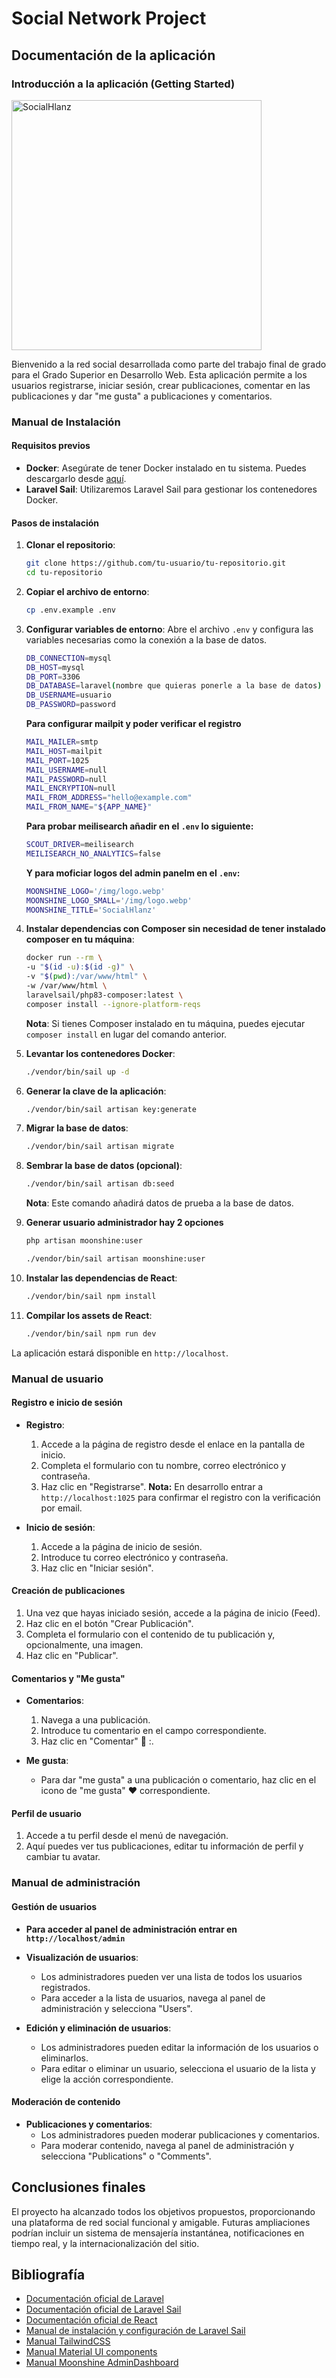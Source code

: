 # Social Network Project

## Documentación de la aplicación

### Introducción a la aplicación (Getting Started)

 <img src="public/img/logo.webp" alt="SocialHlanz" style="width: 400px;"/>

Bienvenido a la red social desarrollada como parte del trabajo final de grado para el Grado Superior en Desarrollo Web. Esta aplicación permite a los usuarios registrarse, iniciar sesión, crear publicaciones, comentar en las publicaciones y dar "me gusta" a publicaciones y comentarios.

###  Manual de Instalación

#### Requisitos previos

- **Docker**: Asegúrate de tener Docker instalado en tu sistema. Puedes descargarlo desde [aquí](https://www.docker.com/products/docker-desktop).
- **Laravel Sail**: Utilizaremos Laravel Sail para gestionar los contenedores Docker.

#### Pasos de instalación

1. **Clonar el repositorio**:
    ```bash
    git clone https://github.com/tu-usuario/tu-repositorio.git
    cd tu-repositorio
    ```

2. **Copiar el archivo de entorno**:
    ```bash
    cp .env.example .env
    ```

3. **Configurar variables de entorno**:
    Abre el archivo `.env` y configura las variables necesarias como la conexión a la base de datos.
    ```bash
    DB_CONNECTION=mysql
    DB_HOST=mysql
    DB_PORT=3306
    DB_DATABASE=laravel(nombre que quieras ponerle a la base de datos)
    DB_USERNAME=usuario
    DB_PASSWORD=password
    ```
   **Para configurar mailpit y poder verificar el registro**
    ```bash
    MAIL_MAILER=smtp
    MAIL_HOST=mailpit
    MAIL_PORT=1025
    MAIL_USERNAME=null
    MAIL_PASSWORD=null
    MAIL_ENCRYPTION=null
    MAIL_FROM_ADDRESS="hello@example.com"
    MAIL_FROM_NAME="${APP_NAME}"
    ```
    **Para probar meilisearch añadir en el `.env` lo siguiente:**
    ```bash
    SCOUT_DRIVER=meilisearch
    MEILISEARCH_NO_ANALYTICS=false
    ```

    **Y para moficiar logos del admin panelm en el `.env`:**
    ```bash
    MOONSHINE_LOGO='/img/logo.webp'
    MOONSHINE_LOGO_SMALL='/img/logo.webp'
    MOONSHINE_TITLE='SocialHlanz'
    ```

4. **Instalar dependencias con Composer sin necesidad de tener instalado composer en tu máquina**:
    ```bash
    docker run --rm \
    -u "$(id -u):$(id -g)" \
    -v "$(pwd):/var/www/html" \
    -w /var/www/html \
    laravelsail/php83-composer:latest \
    composer install --ignore-platform-reqs
    ```
    **Nota**: Si tienes Composer instalado en tu máquina, puedes ejecutar `composer install` en lugar del comando anterior.

5. **Levantar los contenedores Docker**:
    ```bash
    ./vendor/bin/sail up -d
    ```

6. **Generar la clave de la aplicación**:
    ```bash
    ./vendor/bin/sail artisan key:generate
    ```

7. **Migrar la base de datos**:
    ```bash
    ./vendor/bin/sail artisan migrate
    ```

8. **Sembrar la base de datos (opcional)**:
    ```bash
    ./vendor/bin/sail artisan db:seed
    ```
    **Nota**: Este comando añadirá datos de prueba a la base de datos.
  
9. **Generar usuario administrador hay 2 opciones**
    ```bash
    php artisan moonshine:user
 
    ./vendor/bin/sail artisan moonshine:user
    ```	
10. **Instalar las dependencias de React**:
    ```bash
    ./vendor/bin/sail npm install
    ```

11. **Compilar los assets de React**:
    ```bash
    ./vendor/bin/sail npm run dev
    ```


La aplicación estará disponible en `http://localhost`.

### Manual de usuario

#### Registro e inicio de sesión

- **Registro**:
  1. Accede a la página de registro desde el enlace en la pantalla de inicio.
  2. Completa el formulario con tu nombre, correo electrónico y contraseña.
  3. Haz clic en "Registrarse".
   **Nota:** En desarrollo entrar a `http://localhost:1025` para confirmar el registro con la verificación por email.

- **Inicio de sesión**:
  1. Accede a la página de inicio de sesión.
  2. Introduce tu correo electrónico y contraseña.
  3. Haz clic en "Iniciar sesión".

#### Creación de publicaciones

1. Una vez que hayas iniciado sesión, accede a la página de inicio (Feed).
2. Haz clic en el botón "Crear Publicación".
3. Completa el formulario con el contenido de tu publicación y, opcionalmente, una imagen.
4. Haz clic en "Publicar".

#### Comentarios y "Me gusta"

- **Comentarios**:
  1. Navega a una publicación.
  2. Introduce tu comentario en el campo correspondiente.
  3. Haz clic en "Comentar" 💬 :.

- **Me gusta**:
  - Para dar "me gusta" a una publicación o comentario, haz clic en el icono de "me gusta" ❤️ correspondiente.

#### Perfil de usuario

1. Accede a tu perfil desde el menú de navegación.
2. Aquí puedes ver tus publicaciones, editar tu información de perfil y cambiar tu avatar.

### Manual de administración

#### Gestión de usuarios

- **Para acceder al panel de administración entrar en `http://localhost/admin`**

- **Visualización de usuarios**:
  - Los administradores pueden ver una lista de todos los usuarios registrados.
  - Para acceder a la lista de usuarios, navega al panel de administración y selecciona "Users".

- **Edición y eliminación de usuarios**:
  - Los administradores pueden editar la información de los usuarios o eliminarlos.
  - Para editar o eliminar un usuario, selecciona el usuario de la lista y elige la acción correspondiente.

#### Moderación de contenido

- **Publicaciones y comentarios**:
  - Los administradores pueden moderar publicaciones y comentarios.
  - Para moderar contenido, navega al panel de administración y selecciona "Publications" o "Comments".


## Conclusiones finales

El proyecto ha alcanzado todos los objetivos propuestos, proporcionando una plataforma de red social funcional y amigable. Futuras ampliaciones podrían incluir un sistema de mensajería instantánea, notificaciones en tiempo real, y la internacionalización del sitio.

## Bibliografía

- [Documentación oficial de Laravel](https://laravel.com/docs/11.x)
- [Documentación oficial de Laravel Sail](https://laravel.com/docs/11.x/sail)
- [Documentación oficial de React](https://react.dev/)
- [Manual de instalación y configuración de Laravel Sail](https://laravel.com/docs/11.x/sail) 
- [Manual TailwindCSS](https://tailwindcss.com/docs)
- [Manual Material UI components](https://mui.com/material-ui/getting-started/)
- [Manual Moonshine AdminDashboard](https://moonshine-laravel.com/docs/resource/getting-started/installation)



